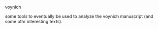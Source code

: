voynich

some tools to eventually be used to analyze the voynich manuscript (and some othr interesting texts).


